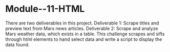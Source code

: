 # Module--11-HTML

There are two deliverables in this project. 
Deliverable 1: Scrape titles and preview text from Mars news articles.
Deliverable 2: Scrape and analyze Mars weather data, which exists in a table.
This challenge scrapes and sifts through html elements to hand select data and write a script to display the data found.
